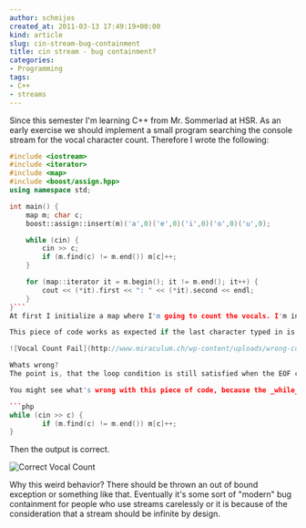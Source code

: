 ```yaml
---
author: schmijos
created_at: 2011-03-13 17:49:19+00:00
kind: article
slug: cin-stream-bug-containment
title: cin stream - bug containment?
categories:
- Programming
tags:
- C++
- streams
---
```


Since this semester I'm learning C++ from Mr. Sommerlad at HSR. As an early exercise we should implement a small program searching the console stream for the vocal character count. Therefore I wrote the following:

```cpp
#include <iostream>
#include <iterator>
#include <map>
#include <boost/assign.hpp>
using namespace std;

int main() {
	map m; char c;
	boost::assign::insert(m)('a',0)('e',0)('i',0)('o',0)('u',0);

	while (cin) {
		cin >> c;
		if (m.find(c) != m.end()) m[c]++;
	}

	for (map::iterator it = m.begin(); it != m.end(); it++) {
		cout << (*it).first << ": " << (*it).second << endl;
	}
}```
At first I initialize a map where I'm going to count the vocals. I'm initializing it with zeroes per _boost::assign_. Then I iterate through the stream _cin_ and check if the current character is a vocal (exists as key in the map). At least I iterate through the map and write all vocal counts to the console.

This piece of code works as expected if the last character typed in is a consonant. Otherwise the output looks like this:

![Vocal Count Fail](http://www.miraculum.ch/wp-content/uploads/wrong-console.png)

Whats wrong? 
The point is, that the loop condition is still satisfied when the EOF character shows in. Therefore the last character is shifted twice.

You might see what's wrong with this piece of code, because the _while_ condition looks unfamiliar to you. The _while_ loop should look like this:

```php
while (cin >> c) {
		if (m.find(c) != m.end()) m[c]++;
}
```

Then the output is correct.


![Correct Vocal Count](http://www.miraculum.ch/wp-content/uploads/right-console.png)

Why this weird behavior? There should be thrown an out of bound exception or something like that. Eventually it's some sort of "modern" bug containment for people who use streams carelessly or it is because of the consideration that a stream should be infinite by design.
